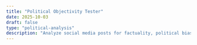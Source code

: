 ```yaml
---
title: "Political Objectivity Tester"
date: 2025-10-03
draft: false
type: "political-analysis"
description: "Analyze social media posts for factuality, political bias, and evidence quality using AI"
---
```

